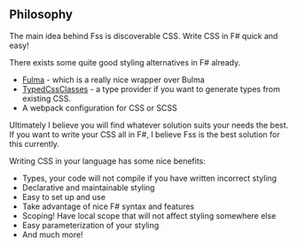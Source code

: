 ## Philosophy

The main idea behind Fss is discoverable CSS.
Write CSS in F# quick and easy!

There exists some quite good styling alternatives in F# already.

- [Fulma](https://fulma.github.io/Fulma/) - which is a really nice wrapper over Bulma
- [TypedCssClasses](https://github.com/zanaptak/TypedCssClasses) - a type provider if you want to generate types from existing CSS.
- A webpack configuration for CSS or SCSS

Ultimately I believe you will find whatever solution suits your needs the best.
If you want to write your CSS all in F#, I believe Fss is the best solution for this currently.

Writing CSS in your language has some nice benefits:
- Types, your code will not compile if you have written incorrect styling
- Declarative and maintainable styling
- Easy to set up and use
- Take advantage of nice F# syntax and features
- Scoping! Have local scope that will not affect styling somewhere else
- Easy parameterization of your styling
- And much more!